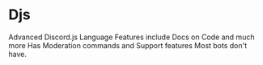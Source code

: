 # Djs
Advanced Discord.js Language Features include Docs on Code and much more
Has Moderation commands and Support features Most bots don't have.
